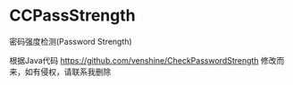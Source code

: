 # CCPassStrength
密码强度检测(Password Strength)

根据Java代码 https://github.com/venshine/CheckPasswordStrength 修改而来，如有侵权，请联系我删除
